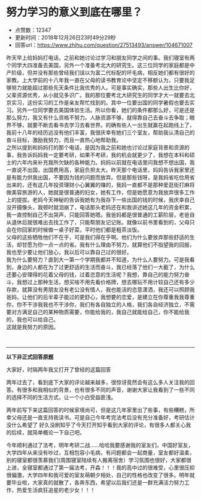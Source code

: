 # 努力学习的意义到底在哪里？
- 点赞数：12347
- 更新时间：2018年12月26日23时49分29秒
- 回答url：https://www.zhihu.com/question/27513493/answer/104671007
<body>
 <p data-pid="6yp4oBUq">昨天早上给妈妈打电话，之前和她讨论过学习和朋友同学之间的事。我们寝室有两个同学大四准备去美国，另外一个准备考北大的研究生。这三位同学的家庭都是中产阶级，但并没有那些曾经我们误以为富二代标配的坏毛病，相反她们都有很好的家教。上大学前的十八年我一直在父母的读书教育论中坚定不移额认为，只要我足够努力就能超过那些先天条件比我优秀的人。可是事实确实，那些人出生比你好，父辈资源优秀，从小就见多识广。我的那位要考北大研究生的同学才大一就要去北京实习，这份实习的工作是亲友帮忙找到的。其中一位要出国的同学暑假也要去实习。另外一位同学要去美国体验生活。所以你看，她们的条件都那么好，可是还是那么努力，我又有什么资格不努力。人脉资源不够，就得靠自己去奋斗去争取；眼界不够，就要不断去看书去学习去看世界。的确有些人一出生就赢在起跑线上了，我前十八年的经历远没有他们丰富，我很庆幸有她们三个室友，帮助我认清自己的奋斗目标，激励我努力，而且一直热心地帮助我。<br>
  之所以提到和妈妈打的那个电话，是因为我之前和她也讨论过家庭背景和资源的事，我告诉妈妈我一定要考研，如果不考研，我的机会就更少了，我想在本科和硕士的六年内来补充我所欠缺的各种能力。妈妈以前就在电话里问我想不想出国，我一直说不出国，出国费用高，家庭负担太大。昨天那个电话里，妈妈告诉我家里还是有能力供我出国，不要因为钱的问题而放弃。但是那些钱呀，是我妈省吃俭用省出来的，还有这几年投资理财小心翼翼的赚的，我妈一直都不是那种爱逛街打麻将做美容旅游的人，她就是很普通的妇女，她有工作，但是她愿意为我放弃很多工作上的提拔。老妈今天神秘的告诉我她有为我存下一些出国的钱的时候，我庆幸自己没开摄像头，我顿时就泪崩了，电话那头老妈还在和我讲述她这几年的资金积累，我一直控制自己不出哭声，只能回答她嗯。我爸妈都是很普通的工薪阶层，老爸自从退休后就很难出去找工作了，只能帮朋友记记账。就像以前书里看到的，父母只会在你回家的时候做一桌子好菜，平时他们都是粗茶淡饭。<br>
  父母的这些牺牲他们不在乎，可是我们得在乎啊。他们为什么要放弃那些舒适的生活，却甘愿为你一点一点的省。我有什么理由不努力，就算他们不指望我的回报，我也至少要让他们放心，我以后可以靠自己过的很好。<br>
  我为什么要努力？直到大一第一个学期我都并不知道，为什么人要努力。可是我看到，身边的人都在为了过更舒适的生活而奋斗，我已经落了他们一大截了，为什么还要心安理得的花着父母的钱，过着恣意的生活呢？我想，靠自己的能力努力奋斗，我想过上那种生活，想买啥不用先看价格牌，想去哪玩不用计较自己还有多少存款，就算没有男朋友没有老公没有情人，我也能活的恣意潇洒，我还可以照顾我爸妈，让他们的后半辈子能过的更舒心，我想要的恋爱，是建立在你尊重我我尊重你，你不干涉我我也不干涉你，我们有各自独立的人格，我们各自经济独立，不需要对方满足自己的某种物质需要，你能给我的，我自己就能给自己，你不能给我的，我也可以给自己。<br>
  这就是我努力的原因。</p>
 <p class="ztext-empty-paragraph"><br></p>
 <hr>
 <p data-pid="MF7uvbUD"><b>以下非正式回答原题</b></p>
 <p data-pid="54LzzYIo">大家好，时隔两年我又打开了曾经的这篇回答</p>
 <p data-pid="g_fpXDC2">两年过去了，看到底下大家的评论越来越多，很惊讶竟然会有这么多人关注我的回答。有很多和我相似的背景，也有很多不同的声音，谢谢大家让我看到了一些不同的选择不同的生活方式，让一个小白受益匪浅。</p>
 <p data-pid="gk89qK9Z">两年前写下来这篇回答的时候家境尚可，但是这几年家里出了些事，有些糟糕，所幸父母还是一直支持我读书。可是自己今年考完法考后没有充分准备好，考研估计没什么希望了 好久没刷知乎了今天打开知乎看到大家的评论，有很多人都关心我的后续，就简单概论一下自己吧。</p>
 <p data-pid="fTAWMZ-N">今年顺利通过了法考，明年考研二战……哈哈我要感谢我的室友们，中国好室友，大学四年从来没有吵过，互相包容小毛病，有问题都会一起商量，室友都好温柔，别的寝室都很羡慕我们(周围寝室陆续有人搬离宿舍）学习氛围也很好，大家都很上进，全寝室都通过了第一届法考，开森！！！我的高中过的很难受，心里很压抑很偏激，大学四年和我可爱的室友萌朝夕相处，自己的性格也改变了很多。明年就要毕业啦，大家真的就散了，各奔东西，希望以后我们还是一群充满活力努力工作，热爱生活疯狂追星的老少女！！！</p>
</body>